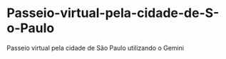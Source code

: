 # Passeio-virtual-pela-cidade-de-S-o-Paulo
Passeio virtual pela cidade de São Paulo utilizando o Gemini
